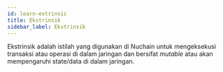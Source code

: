 ```yaml
---
id: learn-extrinsic
title: Ekstrinsik
sidebar_label: Ekstrinsik
---
```


Ekstrinsik adalah istilah yang digunakan di Nuchain untuk mengeksekusi transaksi atau operasi di
dalam jaringan dan bersifat _mutable_ atau akan mempengaruhi state/data di dalam jaringan.
